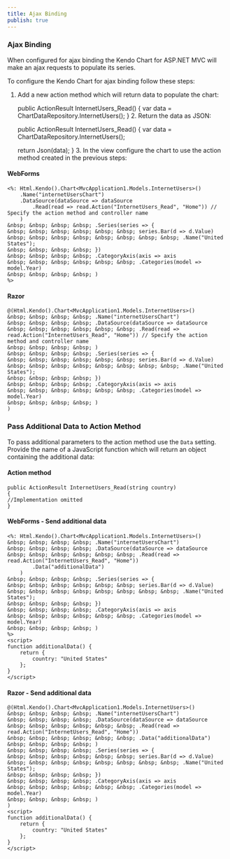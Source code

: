 ```yaml
---
title: Ajax Binding
publish: true
---
```


### Ajax Binding

When configured for ajax binding the Kendo Chart for ASP.NET MVC will make an ajax requests to populate its series.

To configure the Kendo Chart for ajax binding follow these steps:

1.  Add a new action method which will return data to populate the chart:

    public ActionResult InternetUsers_Read()
    {
    var data = ChartDataRepository.InternetUsers();
    }
            2.  Return the data&nbsp;as JSON:

    public ActionResult InternetUsers_Read()
    {
    var data = ChartDataRepository.InternetUsers();
    
    return Json(data);
    }
        3.  In the view configure the chart to use the action method created in the previous steps:

#### WebForms
 
    <%: Html.Kendo().Chart<MvcApplication1.Models.InternetUsers>()
        .Name("internetUsersChart")
        .DataSource(dataSource => dataSource
            .Read(read => read.Action("InternetUsers_Read", "Home")) // Specify the action method and controller name
        )
    &nbsp; &nbsp; &nbsp; &nbsp; .Series(series => {
    &nbsp; &nbsp; &nbsp; &nbsp; &nbsp; &nbsp; series.Bar(d => d.Value)
    &nbsp; &nbsp; &nbsp; &nbsp; &nbsp; &nbsp; &nbsp; &nbsp; .Name("United States");
    &nbsp; &nbsp; &nbsp; &nbsp; })
    &nbsp; &nbsp; &nbsp; &nbsp; .CategoryAxis(axis => axis
    &nbsp; &nbsp; &nbsp; &nbsp; &nbsp; &nbsp; .Categories(model => model.Year)
    &nbsp; &nbsp; &nbsp; &nbsp; )
    %>
              
#### Razor
 
    @(Html.Kendo().Chart<MvcApplication1.Models.InternetUsers>()
    &nbsp; &nbsp; &nbsp; &nbsp; .Name("internetUsersChart")
    &nbsp; &nbsp; &nbsp; &nbsp; .DataSource(dataSource => dataSource
    &nbsp; &nbsp; &nbsp; &nbsp; &nbsp; &nbsp; .Read(read => read.Action("InternetUsers_Read", "Home")) // Specify the action method and controller name
    &nbsp; &nbsp; &nbsp; &nbsp; )
    &nbsp; &nbsp; &nbsp; &nbsp; .Series(series => {
    &nbsp; &nbsp; &nbsp; &nbsp; &nbsp; &nbsp; series.Bar(d => d.Value)
    &nbsp; &nbsp; &nbsp; &nbsp; &nbsp; &nbsp; &nbsp; &nbsp; .Name("United States");
    &nbsp; &nbsp; &nbsp; &nbsp; })
    &nbsp; &nbsp; &nbsp; &nbsp; .CategoryAxis(axis => axis
    &nbsp; &nbsp; &nbsp; &nbsp; &nbsp; &nbsp; .Categories(model => model.Year)
    &nbsp; &nbsp; &nbsp; &nbsp; )
    )  

### Pass Additional Data to Action Method

To pass additional parameters to the action method use the `Data` setting. Provide the name of a JavaScript function which will return an object
containing the additional data:

  

#### Action method
 
    public ActionResult InternetUsers_Read(string country)
    {
    //Implementation omitted
    }
      

#### WebForms - Send additional data
 
    <%: Html.Kendo().Chart<MvcApplication1.Models.InternetUsers>()
    &nbsp; &nbsp; &nbsp; &nbsp; .Name("internetUsersChart")
    &nbsp; &nbsp; &nbsp; &nbsp; .DataSource(dataSource => dataSource
    &nbsp; &nbsp; &nbsp; &nbsp; &nbsp; &nbsp; .Read(read => read.Action("InternetUsers_Read", "Home"))
            .Data("additionalData")
        )
    &nbsp; &nbsp; &nbsp; &nbsp; .Series(series => {
    &nbsp; &nbsp; &nbsp; &nbsp; &nbsp; &nbsp; series.Bar(d => d.Value)
    &nbsp; &nbsp; &nbsp; &nbsp; &nbsp; &nbsp; &nbsp; &nbsp; .Name("United States");
    &nbsp; &nbsp; &nbsp; &nbsp; })
    &nbsp; &nbsp; &nbsp; &nbsp; .CategoryAxis(axis => axis
    &nbsp; &nbsp; &nbsp; &nbsp; &nbsp; &nbsp; .Categories(model => model.Year)
    &nbsp; &nbsp; &nbsp; &nbsp; )
    %>
    <script>
    function additionalData() {
        return {
            country: "United States"
        };
    }
    </script>
      

#### Razor - Send additional data
 
    @(Html.Kendo().Chart<MvcApplication1.Models.InternetUsers>()
    &nbsp; &nbsp; &nbsp; &nbsp; .Name("internetUsersChart")
    &nbsp; &nbsp; &nbsp; &nbsp; .DataSource(dataSource => dataSource
    &nbsp; &nbsp; &nbsp; &nbsp; &nbsp; &nbsp; .Read(read => read.Action("InternetUsers_Read", "Home"))
    &nbsp; &nbsp; &nbsp; &nbsp; &nbsp; &nbsp; .Data("additionalData")
    &nbsp; &nbsp; &nbsp; &nbsp; )
    &nbsp; &nbsp; &nbsp; &nbsp; .Series(series => {
    &nbsp; &nbsp; &nbsp; &nbsp; &nbsp; &nbsp; series.Bar(d => d.Value)
    &nbsp; &nbsp; &nbsp; &nbsp; &nbsp; &nbsp; &nbsp; &nbsp; .Name("United States");
    &nbsp; &nbsp; &nbsp; &nbsp; })
    &nbsp; &nbsp; &nbsp; &nbsp; .CategoryAxis(axis => axis
    &nbsp; &nbsp; &nbsp; &nbsp; &nbsp; &nbsp; .Categories(model => model.Year)
    &nbsp; &nbsp; &nbsp; &nbsp; )
    )
    <script>
    function additionalData() {
        return {
            country: "United States"
        };
    }
    </script>
     